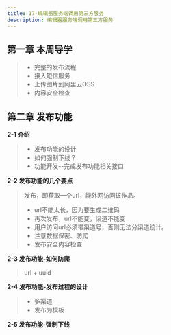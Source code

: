 ```yaml
---
title: 17-编辑器服务端调用第三方服务
description: 编辑器服务端调用第三方服务
---
```



## 第一章 本周导学

> - 完整的发布流程
> - 接入短信服务
> - 上传图片到阿里云OSS
> - 内容安全检查

## 第二章 发布功能
**2-1 介绍**
> - 发布功能的设计
> - 如何强制下线？
> - 功能开发--完成发布功能相关接口

**2-2 发布功能的几个要点**
> 发布，即获取一个url，能外网访问该作品。
> - url不能太长，因为要生成二维码
> - 再次发布，url不能变，渠道不能变
> - 用户访问url必须带渠道号，否则无法分渠道统计。
> - 注意数据保密、防爬
> - 发布安全内容检查

**2-3 发布功能-如何防爬**
> url + uuid

**2-4 发布功能-发布过程的设计**

> - 多渠道
> - 发布为模板

**2-5 发布功能-强制下线**
